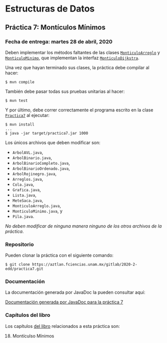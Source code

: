 Estructuras de Datos
====================

Práctica 7: Montículos Mínimos
------------------------------

### Fecha de entrega: martes 28 de abril, 2020

Deben implementar los métodos faltantes de las clases
[`MonticuloArreglo`](https://aztlan.fciencias.unam.mx/gitlab/2020-2-edd/practica7/blob/master/src/main/java/mx/unam/ciencias/edd/MonticuloArreglo.java)
y
[`MonticuloMinimo`](https://aztlan.fciencias.unam.mx/gitlab/2020-2-edd/practica7/blob/master/src/main/java/mx/unam/ciencias/edd/MonticuloMinimo.java),
que implementan la interfaz
[`MonticuloDijkstra`](https://aztlan.fciencias.unam.mx/gitlab/2020-2-edd/practica7/blob/master/src/main/java/mx/unam/ciencias/edd/MonticuloDijkstra.java).

Una vez que hayan terminado sus clases, la práctica debe compilar al hacer:

```
$ mvn compile
```

También debe pasar todas sus pruebas unitarias al hacer:

```
$ mvn test
```

Y por último, debe correr correctamente el programa escrito en la clase
[`Practica7`](https://aztlan.fciencias.unam.mx/gitlab/2020-2-edd/practica7/blob/master/src/main/java/mx/unam/ciencias/edd/Practica7.java)
al ejecutar:

```
$ mvn install
...
$ java -jar target/practica7.jar 1000
```

Los únicos archivos que deben modificar son:

* `ArbolAVL.java`,
* `ArbolBinario.java`,
* `ArbolBinarioCompleto.java`,
* `ArbolBinarioOrdenado.java`,
* `ArbolRojinegro.java`,
* `Arreglos.java`,
* `Cola.java`,
* `Grafica.java`,
* `Lista.java`,
* `MeteSaca.java`,
* `MonticuloArreglo.java`,
* `MonticuloMinimo.java`, y
* `Pila.java`.

*No deben modificar de ninguna manera ninguno de los otros archivos de la
práctica*.

### Repositorio

Pueden clonar la práctica con el siguiente comando:

```
$ git clone https://aztlan.fciencias.unam.mx/gitlab/2020-2-edd/practica7.git
```

### Documentación

La documentación generada por JavaDoc la pueden consultar aquí:

[Documentación generada por JavaDoc para la práctica
7](https://aztlan.fciencias.unam.mx/~canek/2020-2-edd/practica7/apidocs/index.html)

### Capítulos del libro

Los capítulos [del
libro](https://tienda.fciencias.unam.mx/es/home/437-estructuras-de-datos-con-java-moderno-9786073009157.html)
relacionados a esta práctica son:

18. Montículso Mínimos
